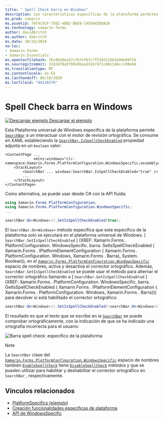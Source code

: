 ```yaml
---
title: " Spell Check barra en Windows"
description: Las características específicas de la plataforma permiten consumir funcionalidad que solo está disponible en una plataforma específica, sin necesidad de implementar representadores o efectos personalizados. En este artículo se explica cómo consumir la plataforma específica de Windows que permite a un barra interactuar con el motor de revisión ortográfica.
ms.prod: xamarin
ms.assetid: 7974C91F-7502-4DB3-B0E9-C45E943DDA26
ms.technology: xamarin-forms
author: davidbritch
ms.author: dabritch
ms.date: 10/24/2018
no-loc:
- Xamarin.Forms
- Xamarin.Essentials
ms.openlocfilehash: f6c8810ea37c767ef67c7f53d312b63a9de09f26
ms.sourcegitcommit: 32d2476a5f9016baa231b7471c88c1d4ccc08eb8
ms.translationtype: MT
ms.contentlocale: es-ES
ms.lasthandoff: 06/18/2020
ms.locfileid: "84136570"
---
```

# <a name="searchbar-spell-check-on-windows"></a>Spell Check barra en Windows

[![Descargar ejemplo](~/media/shared/download.png) Descargar el ejemplo](https://docs.microsoft.com/samples/xamarin/xamarin-forms-samples/userinterface-platformspecifics)

Esta Plataforma universal de Windows específica de la plataforma permite [`SearchBar`](xref:Xamarin.Forms.SearchBar) a un interactuar con el motor de revisión ortográfica. Se consume en XAML estableciendo la [`SearchBar.IsSpellCheckEnabled`](xref:Xamarin.Forms.PlatformConfiguration.WindowsSpecific.SearchBar.IsSpellCheckEnabledProperty) propiedad adjunta en un `boolean` valor:

```xaml
<ContentPage ...
             xmlns:windows="clr-namespace:Xamarin.Forms.PlatformConfiguration.WindowsSpecific;assembly=Xamarin.Forms.Core">
    <StackLayout>
        <SearchBar ... windows:SearchBar.IsSpellCheckEnabled="true" />
        ...
    </StackLayout>
</ContentPage>
```

Como alternativa, se puede usar desde C# con la API fluida:

```csharp
using Xamarin.Forms.PlatformConfiguration;
using Xamarin.Forms.PlatformConfiguration.WindowsSpecific;
...

searchBar.On<Windows>().SetIsSpellCheckEnabled(true);
```

El `SearchBar.On<Windows>` método especifica que este específico de la plataforma solo se ejecutará en el plataforma universal de Windows. [ `SearchBar.SetIsSpellCheckEnabled` ] (XREF: Xamarin.Forms . PlatformConfiguration. WindowsSpecific. barra. SetIsSpellCheckEnabled ( Xamarin.Forms . IPlatformElementConfiguration { Xamarin.Forms . PlatformConfiguration. Windows, Xamarin.Forms . Barra}, System. Boolean)), en el [`Xamarin.Forms.PlatformConfiguration.WindowsSpecific`](xref:Xamarin.Forms.PlatformConfiguration.WindowsSpecific) espacio de nombres, activa y desactiva el corrector ortográfico. Además, `SearchBar.SetIsSpellCheckEnabled` se puede usar el método para alternar el corrector ortográfico llamando a [ `SearchBar.GetIsSpellCheckEnabled` ] (XREF: Xamarin.Forms . PlatformConfiguration. WindowsSpecific. barra. GetIsSpellCheckEnabled ( Xamarin.Forms . IPlatformElementConfiguration { Xamarin.Forms . PlatformConfiguration. Windows, Xamarin.Forms . Barra})) para devolver si está habilitado el corrector ortográfico:

```csharp
searchBar.On<Windows>().SetIsSpellCheckEnabled(!searchBar.On<Windows>().GetIsSpellCheckEnabled());
```

El resultado es que el texto que se escribe en la [`SearchBar`](xref:Xamarin.Forms.SearchBar) se puede comprobar ortográficamente, con la indicación de que se ha indicado una ortografía incorrecta para el usuario:

![Barra spell check: específico de la plataforma](searchbar-spell-check-images/searchbar-spellcheck.png "Barra spell check: específico de la plataforma")

> [!NOTE]
> La `SearchBar` clase del [`Xamarin.Forms.PlatformConfiguration.WindowsSpecific`](xref:Xamarin.Forms.PlatformConfiguration.WindowsSpecific) espacio de nombres también [`EnableSpellCheck`](xref:Xamarin.Forms.PlatformConfiguration.WindowsSpecific.SearchBar.EnableSpellCheck*) tiene [`DisableSpellCheck`](xref:Xamarin.Forms.PlatformConfiguration.WindowsSpecific.SearchBar.DisableSpellCheck*) métodos y que se pueden utilizar para habilitar y deshabilitar el corrector ortográfico en `SearchBar` , respectivamente.

## <a name="related-links"></a>Vínculos relacionados

- [PlatformSpecifics (ejemplo)](https://docs.microsoft.com/samples/xamarin/xamarin-forms-samples/userinterface-platformspecifics)
- [Creación funcionalidades específicas de plataforma](~/xamarin-forms/platform/platform-specifics/index.md#creating-platform-specifics)
- [API de WindowsSpecific](xref:Xamarin.Forms.PlatformConfiguration.WindowsSpecific)
